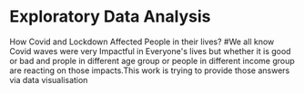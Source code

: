 # Exploratory Data Analysis
How Covid and Lockdown Affected People in their lives?
#We all know Covid waves were very Impactful in Everyone's lives but whether it is good or bad and prople in different age group or people in different income group are reacting on those impacts.This work is trying to provide those answers via data visualisation
